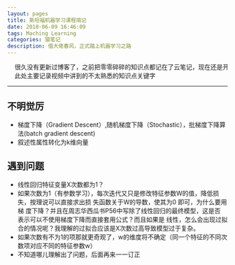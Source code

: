 ```yaml
---
layout: pages
title: 斯坦福机器学习课程简记
date: 2018-06-09 16:46:09
tags: Maching Learning
categories: 猿笔记
description: 借大佬春风，正式踏上机器学习之路
---
```

<pre>
  很久没有更新过博客了，之前把零零碎碎的知识点都记在了云笔记，现在还是开启面向博客学习吧，有助于和大佬们的交流。虽然回过头看之前的博客笔记感觉都是垃圾，但这记录了我的成长之路。
  此处主要记录视频中讲到的不太熟悉的知识点关键字
</pre>
***
## 不明觉厉
-  梯度下降（Gradient Descent）,随机梯度下降（Stochastic），批梯度下降算法(batch gradient descent)
- 叙述性属性转化为k维向量

## 遇到问题
- 线性回归特征变量X次数都为1？
- 如果次数为1（有参数学习），每次迭代又只是修改特征参数W的值，降低损失，按理说可以直接求出损
失函数关于W的导数，使其为0  即可，为什么要用梯
度下降？并且在周志华西瓜书P56中写除了线性回归的最终模型，这是否
表示可以不使用梯度下降而直接套用公式？而且如果是
线性，怎么会出现过拟合的情况呢？我理解的过拟合应该是X次数过高导致模型过于复杂。
- 如果次数有不为1的项那就更奇观了，w的维度将不确定（同一个特征的不同次数项对应不同的特征参数w）
- 不知道哪儿理解出了问题，后面再来一一订正